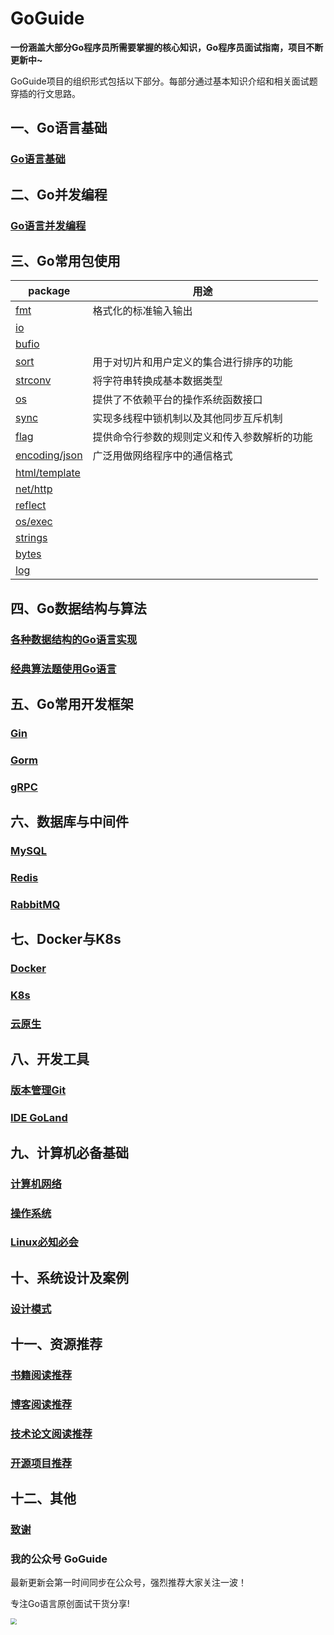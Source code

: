 # GoGuide

**一份涵盖大部分Go程序员所需要掌握的核心知识，Go程序员面试指南，项目不断更新中~**

GoGuide项目的组织形式包括以下部分。每部分通过基本知识介绍和相关面试题穿插的行文思路。

## 一、Go语言基础

### [Go语言基础](docs\golang-basis\golang-basis.md)

## 二、Go并发编程

### [Go语言并发编程](docs\golang-concurrent\concurrent.md)

## 三、Go常用包使用

| package                                               | 用途                                         |
| ----------------------------------------------------- | -------------------------------------------- |
| [fmt](docs\golang-package\fmt.md)                     | 格式化的标准输入输出                         |
| [io](docs\golang-package\io.md)                       |                                              |
| [bufio](docs\golang-package\bufio.md)                 |                                              |
| [sort](docs\golang-package\sort.md)                   | 用于对切片和用户定义的集合进行排序的功能     |
| [strconv](docs\golang-package\strconv.md)             | 将字符串转换成基本数据类型                   |
| [os](docs\golang-package\os.md)                       | 提供了不依赖平台的操作系统函数接口           |
| [sync](docs\golang-package\sync.md)                   | 实现多线程中锁机制以及其他同步互斥机制       |
| [flag](docs\golang-package\flag.md)                   | 提供命令行参数的规则定义和传入参数解析的功能 |
| [encoding/json](docs\golang-package\encoding-json.md) | 广泛用做网络程序中的通信格式                 |
| [html/template](docs\golang-package\html-template.md) |                                              |
| [net/http](docs\golang-package\net-http.md)           |                                              |
| [reflect](docs\golang-package\reflect.md)             |                                              |
| [os/exec](docs\golang-package\os-exec.md)             |                                              |
| [strings](docs\golang-package\strings.md)             |                                              |
| [bytes](docs\golang-package\bytes.md)                 |                                              |
| [log](docs\golang-package\log.md)                     |                                              |



## 四、Go数据结构与算法

### [各种数据结构的Go语言实现](docs/golang-data-structure-algorithms/golang-data-structure.md)

### [经典算法题使用Go语言](docs/golang-data-structure-algorithms/golang-algorithms.md)

## 五、Go常用开发框架

### [Gin](docs/golang-framework/gin.md)

### [Gorm](docs/golang-framework/gorm.md)

### [gRPC](docs/golang-framework/gRPC.md)

## 六、数据库与中间件

### [MySQL](docs/recommend/recommend-book.md)

### [Redis](docs/recommend/recommend-blog.md)

### [RabbitMQ](docs/recommend/recommend-paper.md)

## 七、Docker与K8s

### [Docker](docs/docker-k8s/docker.md)

### [K8s](docs/docker-k8s/kubernetes.md)

### [云原生](docs/docker-k8s/cloud-native.md)

## 八、开发工具

### [版本管理Git](docs/dev-tools/git.md)

### [IDE GoLand](docs/dev-tools/jetbrains-goland.md)

## 九、计算机必备基础

### [计算机网络](docs/cs-basis/computer-network.md)

### [操作系统](docs/cs-basis/operating-system.md)

### [Linux必知必会](docs/cs-basis/linux.md)

## 十、系统设计及案例

### [设计模式](docs/system-design/design-pattern.md)

## 十一、资源推荐

### [书籍阅读推荐](docs/recommend/recommend-book.md)

### [博客阅读推荐](docs/recommend/recommend-blog.md)

### [技术论文阅读推荐](docs/recommend/recommend-paper.md)

### [开源项目推荐](docs/recommend/recommend-project.md)

## 十二、其他

### [致谢](docs/others/acknowledgments.md)

### 我的公众号  GoGuide

最新更新会第一时间同步在公众号，强烈推荐大家关注一波！

专注Go语言原创面试干货分享!

 <img src="C:\Users\Jiading chen\Desktop\GoGuide\media\pictures\GoGuide-wechat.jpg" style="zoom:60%;" />











